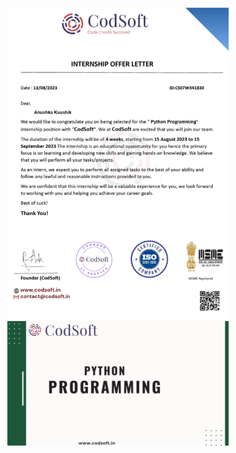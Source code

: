 ![.](https://github.com/anushkakaushik200219/CODSOFT/blob/main/Python/Anushka-Kaushik-CODSOFT-PYTHON-OFFER-LETTER/Anushka%20Kaushik%20CODSOFT%20PYTHON%20OFFER%20LETTER_page-0001.jpg)
![.](https://github.com/anushkakaushik200219/CODSOFT/blob/main/Python/1.jpg)
